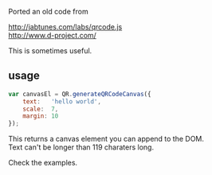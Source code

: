 Ported an old code from 

http://jabtunes.com/labs/qrcode.js  
http://www.d-project.com/

This is sometimes useful.



## usage

```javascript
var canvasEl = QR.generateQRCodeCanvas({
	text:   'hello world',
	scale:  7,
	margin: 10
});
```

This returns a canvas element you can append to the DOM.  
Text can't be longer than 119 charaters long.

Check the examples.
